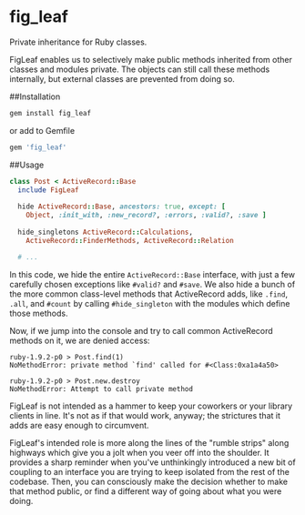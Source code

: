 fig_leaf
========

Private inheritance for Ruby classes.

FigLeaf enables us to selectively make public methods inherited from other classes and modules private. The objects can still call these methods internally, but external classes are prevented from doing so.


##Installation
``` sh
gem install fig_leaf
```
or add to Gemfile
``` ruby
gem 'fig_leaf'
```

##Usage  
``` ruby
class Post < ActiveRecord::Base
  include FigLeaf
  
  hide ActiveRecord::Base, ancestors: true, except: [
    Object, :init_with, :new_record?, :errors, :valid?, :save ]
    
  hide_singletons ActiveRecord::Calculations,
    ActiveRecord::FinderMethods, ActiveRecord::Relation

  # ...
```
      
In this code, we hide the entire `ActiveRecord::Base` interface, with just a few carefully chosen exceptions like `#valid?` and `#save`. We also hide a bunch of the more common class-level methods that ActiveRecord adds, like `.find`, `.all`, and `#count` by calling `#hide_singleton` with the modules which define those methods.

Now, if we jump into the console and try to call common ActiveRecord methods on it, we are denied access:

```
ruby-1.9.2-p0 > Post.find(1)
NoMethodError: private method `find' called for #<Class:0xa1a4a50>
    
ruby-1.9.2-p0 > Post.new.destroy
NoMethodError: Attempt to call private method
```
    
FigLeaf is not intended as a hammer to keep your coworkers or your library clients in line. It's not as if that would work, anyway; the strictures that it adds are easy enough to circumvent.

FigLeaf's intended role is more along the lines of the "rumble strips" along highways which give you a jolt when you veer off into the shoulder. It provides a sharp reminder when you've unthinkingly introduced a new bit of coupling to an interface you are trying to keep isolated from the rest of the codebase. Then, you can consciously make the decision whether to make that method public, or find a different way of going about what you were doing.
